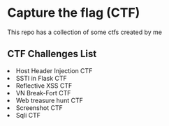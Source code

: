 # Capture the flag (CTF)
This repo has a collection of some ctfs created by me

## CTF Challenges List

<li> Host Header Injection CTF
<li> SSTI in Flask CTF
<li> Reflective XSS CTF
<li> VN Break-Fort CTF
<li> Web treasure hunt CTF
<li> Screenshot CTF 
<li> Sqli CTF
